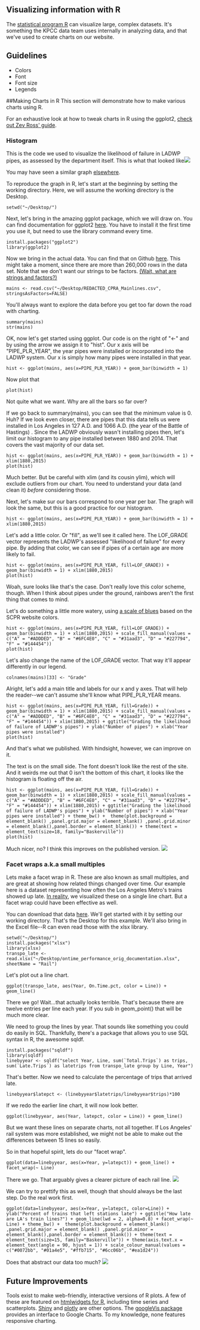 ## Visualizing information with R
The [statistical program R](http://www.r-project.org/) can visualize large, complex datasets. It's something the KPCC data team uses internally in analyzing data, and that we've used to create charts on our website.

## Guidelines
- Colors
- Font
- Font size
- Legends

##Making Charts in R
This section will demonstrate how to make various charts using R.

For an exhaustive look at how to tweak charts in R using the ggplot2, [check out Zev Ross' guide](http://zevross.com/blog/2014/08/04/beautiful-plotting-in-r-a-ggplot2-cheatsheet-3/).

### Histogram
This is the code we used to visualize the likelihood of failure in LADWP pipes, as assessed by the department itself. This is what that looked like![](https://raw.githubusercontent.com/SCPR/kpcc-data-team/master/data/ladwp-water-mains-and-leaks/findings/ladwp_leaks_notes_12_30_14/images/year_installed_by_likelihood_of_failure.png)

You may have seen a similar graph [elsewhere](http://graphics.latimes.com/la-aging-water-infrastructure/).


To reproduce the graph in R, let's start at the beginning by setting the working directory. Here, we will assume the working directory is the Desktop.

	setwd("~/Desktop/")

Next, let's bring in the amazing ggplot package, which we will draw on. You can find documentation for ggplot2 [here](http://docs.ggplot2.org/current/). You have to install it the first time you use it, but need to use the library command every time.

	install.packages("ggplot2")
	library(ggplot2)

Now we bring in the actual data. You can find that on Github [here](https://github.com/SCPR/kpcc-data-team/blob/master/data/ladwp-water-mains-and-leaks/all_mains_trunks/REDACTED_CPRA_Mainlines.csv). This might take a moment, since there are more than 260,000 rows in the data set. Note that we don't want our strings to be factors. [(Wait, what are strings and factors?)](http://www.stat.berkeley.edu/~nolan/stat133/Fall05/lectures/DataTypes4.pdf)

	mains <- read.csv("~/Desktop/REDACTED_CPRA_Mainlines.csv", stringsAsFactors=FALSE)

You'll always want to explore the data before you get too far down the road with charting.

	summary(mains)
	str(mains)

OK, now let's get started using ggplot. Our code is on the right of "<-" and by using the arrow we assign it to "hist". Our x axis will be "PIPE_PLR_YEAR", the year pipes were installed or incorporated into the LADWP system. Our x is simply how many pipes were installed in that year.

	hist <- ggplot(mains, aes(x=PIPE_PLR_YEAR)) + geom_bar(binwidth = 1)

Now plot that

	plot(hist)
	
Not quite what we want. Why are all the bars so far over?

If we go  back to summary(mains), you can see that the minimum value is 0. Huh? If we look even closer, there are pipes that this data tells us were installed in Los Angeles in 127 A.D. and 1066 A.D. (the year of the Battle of Hastings)	. Since the LADWP obviously wasn't installing pipes then, let's limit our histogram to any pipe installed between 1880 and 2014. That covers the vast majority of our data set.

	hist <- ggplot(mains, aes(x=PIPE_PLR_YEAR)) + geom_bar(binwidth = 1) + xlim(1880,2015)
	plot(hist)
	
Much better. But be careful with xlim (and its cousin ylim), which will exclude outliers from our chart. You need to understand your data (and clean it) *before* considering those.
	
Next, let's make sur  our bars correspond to one year per bar. The graph will look the same, but this is a good practice for our histogram.
	
	hist <- ggplot(mains, aes(x=PIPE_PLR_YEAR)) + geom_bar(binwidth = 1) + xlim(1880,2015)

Let's add a little color. Or "fill", as we'll see it called here. The LOF_GRADE vector represents the LADWP's assessed "likelihood of failure" for every pipe. By adding that color, we can see if pipes of a certain age are more likely to fail.

	hist <- ggplot(mains, aes(x=PIPE_PLR_YEAR, fill=LOF_GRADE)) + geom_bar(binwidth = 1) + xlim(1880,2015)
	plot(hist)

Woah, sure looks like that's the case. Don't really love this color scheme, though. When I think about pipes under the ground, rainbows aren't the first thing that comes to mind.

Let's do something a little more watery, using [a scale of blues](https://github.com/SCPR/kpcc-data-team/tree/aaron-dev/guides/viz_standards#general-charting-guidelines) based on the SCPR website colors.

	hist <- ggplot(mains, aes(x=PIPE_PLR_YEAR, fill=LOF_GRADE)) + geom_bar(binwidth = 1) + xlim(1880,2015) + scale_fill_manual(values = c("A" = "#ADDDED", "B" = "#6FC4E0", "C" = "#31aad3", "D" = "#227794", "F" = "#144454"))
	plot(hist)	

Let's also change the name of the LOF_GRADE vector. That way it'll appear differently in our legend.

	colnames(mains)[33] <- "Grade"

Alright, let's add a main title and labels for our x and y axes. That will help the reader--we can't assume she'll know what PIPE_PLR_YEAR means.

	hist <- ggplot(mains, aes(x=PIPE_PLR_YEAR, fill=Grade)) + geom_bar(binwidth = 1) + xlim(1880,2015) + scale_fill_manual(values = c("A" = "#ADDDED", "B" = "#6FC4E0", "C" = "#31aad3", "D" = "#227794", "F" = "#144454")) + xlim(1880,2015) + ggtitle("Grading the likelihood of failure of LADWP's pipes") + ylab("Number of pipes") + xlab("Year pipes were installed")
	plot(hist)

And that's what we published. With hindsight, however, we can improve on it.

The text is on the small side. The font doesn't look like the rest of the site. And it weirds me out that 0 isn't the bottom of this chart, it looks like the histogram is floating off the air.

	hist <- ggplot(mains, aes(x=PIPE_PLR_YEAR, fill=Grade)) + geom_bar(binwidth = 1) + xlim(1880,2015) + scale_fill_manual(values = c("A" = "#ADDDED", "B" = "#6FC4E0", "C" = "#31aad3", "D" = "#227794", "F" = "#144454")) + xlim(1880,2015) + ggtitle("Grading the likelihood of failure of LADWP's pipes") + ylab("Number of pipes") + xlab("Year pipes were installed") + theme_bw() +  theme(plot.background = element_blank() ,panel.grid.major = element_blank() ,panel.grid.minor = element_blank(),panel.border = element_blank()) + theme(text = element_text(size=18, family="Baskerville"))
	plot(hist)

Much nicer, no? I think this improves on the published version. ![](https://raw.githubusercontent.com/SCPR/kpcc-data-team/aaron-dev/guides/viz_standards/images/watergrades.png)

### Facet wraps a.k.a small multiples
Lets make a facet wrap in R. These are also known as small multiples, and are great at showing how related things changed over time. Our example here is a dataset representing how often the Los Angeles Metro's trains showed up late. [In reality](http://projects.scpr.org/charts/metro-on-time-performance/rail-performance/), we visualized these on a single line chart. But a facet wrap could have been effective as well.

You can download that data [here](https://github.com/SCPR/kpcc-data-team/blob/master/data/metro-on-time-performance/ontime_performance_orig_documentation.xlsx). We'll get started with it by setting our working directory. That's the Desktop for this example. We'll also bring in the Excel file--R can even read those with the xlsx library.

	setwd("~/Desktop/")
	install.packages("xlsx")
	library(xlsx)
	transpo_late <- read.xlsx("~/Desktop/ontime_performance_orig_documentation.xlsx", sheetName = "Rail")

Let's plot out a line chart.

	ggplot(transpo_late, aes(Year, On.Time.pct, color = Line)) + geom_line()	

There we go! Wait...that actually looks terrible. That's because there are twelve entries per line each year. If you sub in geom_point() that will be much more clear.

We need to group the lines by year. That sounds like something you could do easily in SQL. Thankfully, there's a package that allows you to use SQL syntax in R, the awesome sqldf.

	install.packages("sqldf")
	library(sqldf)
	linebyyear <- sqldf("select Year, Line, sum(`Total.Trips`) as trips, sum(`Late.Trips`) as latetrips from transpo_late group by Line, Year")

That's better. Now we need to calculate the percentage of trips that arrived late.

	linebyyear$latepct <- (linebyyear$latetrips/linebyyear$trips)*100

If we redo the earlier line chart, it will now look better.
	
	ggplot(linebyyear, aes(Year, latepct, color = Line)) + geom_line()	
But we want these lines on separate charts, not all together. If Los Angeles' rail system was more established, we might not be able to make out the differences between 15 lines so easily.

So in that hopeful spirit, lets do our "facet wrap".

	ggplot(data=linebyyear, aes(x=Year, y=latepct)) + geom_line() + facet_wrap(~ Line)

There we go. That arguably gives a clearer picture of each rail line.
![](https://raw.githubusercontent.com/SCPR/kpcc-data-team/aaron-dev/guides/viz_standards/images/facet_trains_nocolor.png)

We can try to prettify this as well, though that should always be the last step. Do the real work first.

	ggplot(data=linebyyear, aes(x=Year, y=latepct, color=Line)) + ylab("Percent of trains that left stations late") + ggtitle("How late are LA's train lines?") + geom_line(lwd = 2, alpha=0.8) + facet_wrap(~ Line) + theme_bw() +  theme(plot.background = element_blank() ,panel.grid.major = element_blank() ,panel.grid.minor = element_blank(),panel.border = element_blank()) + theme(text = element_text(size=15, family="Baskerville")) + theme(axis.text.x = element_text(angle = 90, hjust = 1)) + scale_colour_manual(values = c("#0072bb", "#01a4e5", "#ffb715", "#6cc06b", "#ea1d24"))

Does that abstract our data too much?
![](https://raw.githubusercontent.com/SCPR/kpcc-data-team/aaron-dev/guides/viz_standards/images/facet_trains.png)

## Future Improvements
Tools exist to make web-friendly, interactive versions of R plots. A few of these are featured on [htmlwidgets for R](http://www.htmlwidgets.org/showcase_leaflet.html), including time series and scatterplots. [Shiny](http://shiny.rstudio.com/) and [plotly](https://plot.ly/r/) are other options. The [googleVis package](http://cran.r-project.org/web/packages/googleVis/vignettes/googleVis_examples.html) provides an interface to Google Charts. To my knowledge, none features responsive charting.

